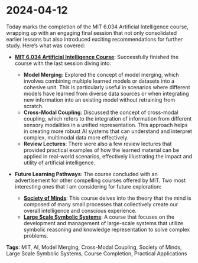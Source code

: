 # 2024-04-12

Today marks the completion of the MIT 6.034 Artificial Intelligence course, wrapping up with an engaging final session that not only consolidated earlier lessons but also introduced exciting recommendations for further study. Here’s what was covered:

- **[MIT 6.034 Artificial Intelligence Course](https://ocw.mit.edu/courses/electrical-engineering-and-computer-science/6-034-artificial-intelligence-fall-2010/)**: Successfully finished the course with the last session diving into:
    - **Model Merging**: Explored the concept of model merging, which involves combining multiple learned models or datasets into a cohesive unit. This is particularly useful in scenarios where different models have learned from diverse data sources or when integrating new information into an existing model without retraining from scratch.
    - **Cross-Modal Coupling**: Discussed the concept of cross-modal coupling, which refers to the integration of information from different sensory modalities in a unified representation. This approach helps in creating more robust AI systems that can understand and interpret complex, multimodal data more effectively.
    - **Review Lectures**: There were also a few review lectures that provided practical examples of how the learned material can be applied in real-world scenarios, effectively illustrating the impact and utility of artificial intelligence.

- **Future Learning Pathways**: The course concluded with an advertisement for other compelling courses offered by MIT. Two most interesting ones that I am considering for future exploration:
    - **[Society of Minds](https://ocw.mit.edu/courses/6-868j-the-society-of-mind-fall-2011/)**: This course delves into the theory that the mind is composed of many small processes that collectively create our overall intelligence and conscious experience.
    - **[Large Scale Symbolic Systems](https://groups.csail.mit.edu/mac/users/gjs/6.945/)**: A course that focuses on the development and management of large-scale systems that utilize symbolic reasoning and knowledge representation to solve complex problems.



**Tags**: MIT, AI, Model Merging, Cross-Modal Coupling, Society of Minds, Large Scale Symbolic Systems, Course Completion, Practical Applications
